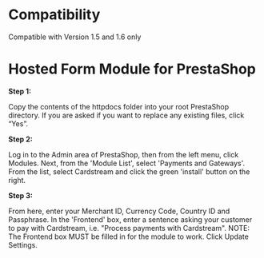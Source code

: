 Compatibility
=================================

Compatible with Version 1.5 and 1.6 only

Hosted Form Module for PrestaShop
=================================


**Step 1:**

Copy the contents of the httpdocs folder into your root PrestaShop directory. If you
are asked if you want to replace any existing files, click “Yes”.

**Step 2:**

Log in to the Admin area of PrestaShop, then from the left menu, click Modules. Next, from the 'Module List', select 'Payments and Gateways'. From the list, select Cardstream and click the green 'install' button on the right.

**Step 3:**

From here, enter your Merchant ID, Currency Code, Country ID and Passphrase. In the 'Frontend' box, enter a sentence asking your customer to pay with Cardstream, i.e. "Process payments with Cardstream". 
NOTE: The Frontend box MUST be filled in for the module to work. Click Update Settings. 
